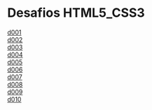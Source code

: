 # Desafios HTML5_CSS3

<a href="https://kryotsz.github.io/Exercicios_Curso_em_Video/HTML5_CSS3/Desafios/d001">d001</a>
<br>
<a href="https://kryotsz.github.io/Exercicios_Curso_em_Video/HTML5_CSS3/Desafios/d002">d002</a>
<br>
<a href="https://kryotsz.github.io/Exercicios_Curso_em_Video/HTML5_CSS3/Desafios/d003">d003</a>
<br>
<a href="https://kryotsz.github.io/Exercicios_Curso_em_Video/HTML5_CSS3/Desafios/d004">d004</a>
<br>
<a href="https://kryotsz.github.io/Exercicios_Curso_em_Video/HTML5_CSS3/Desafios/d005">d005</a>
<br>
<a href="https://kryotsz.github.io/Exercicios_Curso_em_Video/HTML5_CSS3/Desafios/d006">d006</a>
<br>
<a href="https://kryotsz.github.io/Exercicios_Curso_em_Video/HTML5_CSS3/Desafios/d007">d007</a>
<br>
<a href="https://kryotsz.github.io/Exercicios_Curso_em_Video/HTML5_CSS3/Desafios/d008">d008</a>
<br>
<a href="https://kryotsz.github.io/Exercicios_Curso_em_Video/HTML5_CSS3/Desafios/d009">d009</a>
<br>
<a href="https://kryotsz.github.io/Exercicios_Curso_em_Video/HTML5_CSS3/Desafios/d010">d010</a>